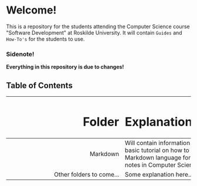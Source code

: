 # Welcome!

This is a repository for the students attending the Computer Science course "Software Development" at Roskilde University. It will contain `Guides` and `How-To's` for the students to use.

### Sidenote!
**Everything in this repository is due to changes!**

## Table of Contents

| <div style="width:300px"><h1>Folder</h1></div> |<div style="width:250px"><h1>Explanation</h1></div> |
| ---------------------------------------------: | :------------------------------------------------- |
| Markdown                                       | Will contain information and a basic tutorial on how to use Markdown language for taking notes in Computer Science. |
| Other folders to come...                       | Some explanation here... |
